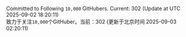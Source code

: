 Committed to Following `10,000` GitHubers. Current: <!-- FOLLOWING_COUNT -->302<!-- FOLLOWING_COUNT --> (Update at UTC <!-- LAST_UPDATED -->2025-09-02 18:20:11<!-- LAST_UPDATED -->)<br>
致力于关注`10,000`个GitHuber。当前：<!-- FOLLOWING_COUNT -->302<!-- FOLLOWING_COUNT --> (更新于北京时间 <!-- LAST_UPDATED_CST -->2025-09-03 02:20:11<!-- LAST_UPDATED_CST -->)
